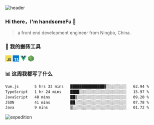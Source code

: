 ![header](https://raw.githubusercontent.com/fzq1998/fzq1998/master/header.png)

### Hi there，I'm handsomeFu 👋

> a front end development engineer from Ningbo, China.

### 🔧 我的搬砖工具
<code><img height="20" src="https://raw.githubusercontent.com/github/explore/80688e429a7d4ef2fca1e82350fe8e3517d3494d/topics/javascript/javascript.png" alt="javascript"></code>
<code><img height="20" src="https://raw.githubusercontent.com/github/explore/80688e429a7d4ef2fca1e82350fe8e3517d3494d/topics/typescript/typescript.png" alt="typescript"></code>
<code><img height="20" src="https://raw.githubusercontent.com/github/explore/80688e429a7d4ef2fca1e82350fe8e3517d3494d/topics/vue/vue.png" alt="vue"></code>
<code><img height="20" src="https://raw.githubusercontent.com/github/explore/80688e429a7d4ef2fca1e82350fe8e3517d3494d/topics/nodejs/nodejs.png" alt="nodejs"></code>



### 📊 这周我都写了什么
<!--START_SECTION:waka-->

```txt
Vue.js       5 hrs 33 mins   ███████████████▓░░░░░░░░░   62.94 %
TypeScript   1 hr 24 mins    ████░░░░░░░░░░░░░░░░░░░░░   15.97 %
JavaScript   48 mins         ██▒░░░░░░░░░░░░░░░░░░░░░░   09.20 %
JSON         41 mins         ██░░░░░░░░░░░░░░░░░░░░░░░   07.78 %
Java         9 mins          ▒░░░░░░░░░░░░░░░░░░░░░░░░   01.72 %
```

<!--END_SECTION:waka-->


![expedition](https://raw.githubusercontent.com/fzq1998/fzq1998/master/expedition.gif)

